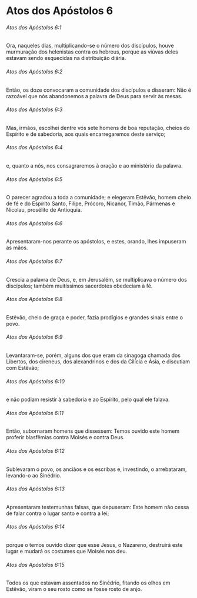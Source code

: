 # Atos dos Apóstolos 6

###### Atos dos Apóstolos 6:1

Ora, naqueles dias, multiplicando-se o número dos discípulos, houve murmuração dos helenistas contra os hebreus, porque as viúvas deles estavam sendo esquecidas na distribuição diária.

###### Atos dos Apóstolos 6:2

Então, os doze convocaram a comunidade dos discípulos e disseram: Não é razoável que nós abandonemos a palavra de Deus para servir às mesas.

###### Atos dos Apóstolos 6:3

Mas, irmãos, escolhei dentre vós sete homens de boa reputação, cheios do Espírito e de sabedoria, aos quais encarregaremos deste serviço;

###### Atos dos Apóstolos 6:4

e, quanto a nós, nos consagraremos à oração e ao ministério da palavra.

###### Atos dos Apóstolos 6:5

O parecer agradou a toda a comunidade; e elegeram Estêvão, homem cheio de fé e do Espírito Santo, Filipe, Prócoro, Nicanor, Timão, Pármenas e Nicolau, prosélito de Antioquia.

###### Atos dos Apóstolos 6:6

Apresentaram-nos perante os apóstolos, e estes, orando, lhes impuseram as mãos.

###### Atos dos Apóstolos 6:7

Crescia a palavra de Deus, e, em Jerusalém, se multiplicava o número dos discípulos; também muitíssimos sacerdotes obedeciam à fé.

###### Atos dos Apóstolos 6:8

Estêvão, cheio de graça e poder, fazia prodígios e grandes sinais entre o povo.

###### Atos dos Apóstolos 6:9

Levantaram-se, porém, alguns dos que eram da sinagoga chamada dos Libertos, dos cireneus, dos alexandrinos e dos da Cilícia e Ásia, e discutiam com Estêvão;

###### Atos dos Apóstolos 6:10

e não podiam resistir à sabedoria e ao Espírito, pelo qual ele falava.

###### Atos dos Apóstolos 6:11

Então, subornaram homens que dissessem: Temos ouvido este homem proferir blasfêmias contra Moisés e contra Deus.

###### Atos dos Apóstolos 6:12

Sublevaram o povo, os anciãos e os escribas e, investindo, o arrebataram, levando-o ao Sinédrio.

###### Atos dos Apóstolos 6:13

Apresentaram testemunhas falsas, que depuseram: Este homem não cessa de falar contra o lugar santo e contra a lei;

###### Atos dos Apóstolos 6:14

porque o temos ouvido dizer que esse Jesus, o Nazareno, destruirá este lugar e mudará os costumes que Moisés nos deu.

###### Atos dos Apóstolos 6:15

Todos os que estavam assentados no Sinédrio, fitando os olhos em Estêvão, viram o seu rosto como se fosse rosto de anjo.

